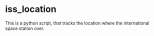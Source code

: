 # iss_location
This is a python script, that tracks the location where the international space station over.
